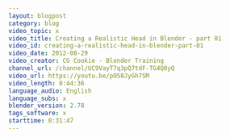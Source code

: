 ```yaml
---
layout: blogpost
category: blog
video_topic: x
video_title: Creating a Realistic Head in Blender - part 01
video_id: creating-a-realistic-head-in-blender-part-01
video_date: 2012-08-29
video_creator: CG Cookie - Blender Training
channel_url: /channel/UC9VayT7q3pQ7tdF-TG4Q0yQ
video_url: https://youtu.be/pO58JyGh7SM
video_length: 0:44:36
language_audio: English
language_subs: x
blender_version: 2.78
tags_software: x
starttime: 0:31:47
---
```

